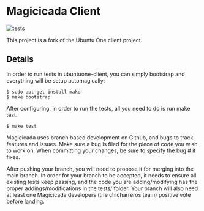 Magicicada Client
=================

![tests](https://github.com/chicharreros/magicicada-client/actions/workflows/tests.yml/badge.svg)

This project is a fork of the Ubuntu One client project.


Details
-------

In order to run tests in ubuntuone-client, you can simply bootstrap and
everything will be setup automagically:

```console
$ sudo apt-get install make
$ make bootstrap
```


After configuring, in order to run the tests, all you need to do is run
make test.

```console
$ make test
```


Magicicada uses branch based development on Github, and bugs to track
features and issues. Make sure a bug is filed for the piece of code you wish
to work on. When committing your changes, be sure to specify the bug # it
fixes.

After pushing your branch, you will need to propose it for merging into the
main branch. In order for your branch to be accepted, it needs to ensure all
existing tests keep passing, and the code you are adding/modifying has the
proper addings/modifications in the tests/ folder. Your branch will also need
at least one Magicicada developers (the chicharreros team) positive vote before
landing.

